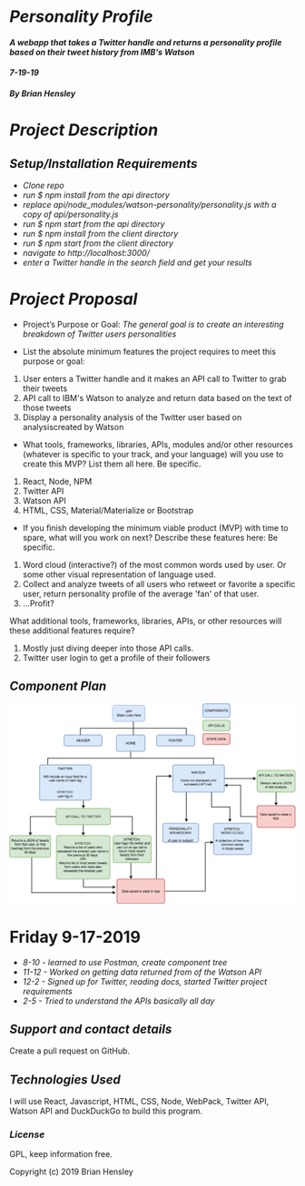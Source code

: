 # _Personality Profile_

#### _A webapp that takes a Twitter handle and returns a personality profile based on their tweet history from IMB's Watson_ 
#### _7-19-19_

#### _By Brian Hensley_

# _Project Description_

## _Setup/Installation Requirements_

* _Clone repo_
* _run $ npm install from the api directory_
* _replace api/node_modules/watson-personality/personality.js with a copy of api/personality.js_
* _run $ npm start from the api directory_
* _run $ npm install from the client directory_
* _run $ npm start from the client directory_
* _navigate to http://localhost:3000/_
* _enter a Twitter handle in the search field and get your results_

# _Project Proposal_

* Project’s Purpose or Goal: _The general goal is to create an interesting breakdown of Twitter users personalities_

* List the absolute minimum features the project requires to meet this purpose or goal:

1.  User enters a Twitter handle and it makes an API call to Twitter to grab their tweets
2.  API call to IBM's Watson to analyze and return data based on the text of those tweets
3.  Display a personality analysis of the Twitter user based on analysiscreated by Watson

* What tools, frameworks, libraries, APIs, modules and/or other resources (whatever is specific to your track, and your language) will you use to create this MVP? List them all here. Be specific.

1.  React, Node, NPM
2.  Twitter API
3.  Watson API
4.  HTML, CSS, Material/Materialize or Bootstrap

* If you finish developing the minimum viable product (MVP) with time to spare, what will you work on next? Describe these features here: Be specific.

1.  Word cloud (interactive?) of the most common words used by user. Or some other visual representation of language used.
2.  Collect and analyze tweets of all users who retweet or favorite a specific user, return personality profile of the average 'fan' of that user.
3.  ...Profit?

What additional tools, frameworks, libraries, APIs, or other resources will these additional features require?

1.  Mostly just diving deeper into those API calls.
2.  Twitter user login to get a profile of their followers

## _Component Plan_
![ss1](https://github.com/brnhensley/personality-profile/blob/master/comptree.png)

# Friday 9-17-2019
* _8-10 - learned to use Postman, create component tree_
* _11-12 - Worked on getting data returned from of the Watson API_
* _12-2 - Signed up for Twitter, reading docs, started Twitter project requirements_
* _2-5 - Tried to understand the APIs basically all day_

## _Support and contact details_

Create a pull request on GitHub.

## _Technologies Used_

I will use React, Javascript, HTML, CSS, Node, WebPack, Twitter API, Watson API and DuckDuckGo to build this program.

### _License_

GPL, keep information free.

Copyright (c) 2019 Brian Hensley


